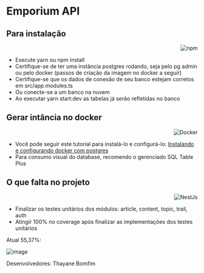 # Emporium API

<h2>Para instalação </h2>
<p align="right"><img alt="npm" src="https://img.shields.io/badge/-NPM-CB3837?style=flat-square&logo=npm&logoColor=white" /></p>

- Execute yarn ou npm install
- Certifique-se de ter uma instância postgres rodando, seja pelo pg admin ou pelo docker (passos de criação da imagem no docker a seguir)
- Certifique-se que os dados de conexão de seu banco estejam corretos em src/app.modules.ts
- Ou conecte-se a um banco na nuvem
- Ao executar yarn start:dev as tabelas já serão refletidas no banco

<h2>Gerar intância no docker </h2>
<p align="right"><img alt="Docker" src="https://img.shields.io/badge/-Docker-46a2f1?style=flat-square&logo=docker&logoColor=white" /></p>

-  Você pode seguir este tutorial para instalá-lo e configurá-lo: [Instalando e configurando docker com postgres](https://docs.google.com/document/d/17_IfLPRJUvhAKDF__8gc729dWeQ3AaD-QHiLoYLzHtQ/edit)
- Para consumo visual do database, recomendo o gerenciado SQL Table Plus

<h2>O que falta no projeto </h2>
<p align="right"><img alt="NestJs" src="https://img.shields.io/badge/-NestJs-ea2845?style=flat-square&logo=nestjs&logoColor=white" /></p>

- Finalizar os testes unitários dos módulos: article, content, topic, trail, auth
- Atingir 100% no coverage após finalizar as implementações dos testes unitários

Atual 55,37%:

![image](https://github.com/thayaneBomfims/emporium-api/assets/63521435/dfafafd1-bab3-478a-a1fe-b4ff667ca99d)


Desenvolvedores: Thayane Bomfim
